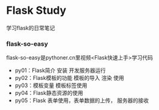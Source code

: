 Flask Study
===========
学习flask的日常笔记

### flask-so-easy

flask-so-easy是pythoner.cn里视频<Flask快速上手>学习代码
* py01：Flask简介 安装 开发服务器运行
* py02：Flask模板的功能 模板的导入 渲染 使用
* py03：模板变量 模板标签使用
* py04：Flask静态资源的使用
* py05：Flask 表单使用，表单数据的上传， 服务器的接收
